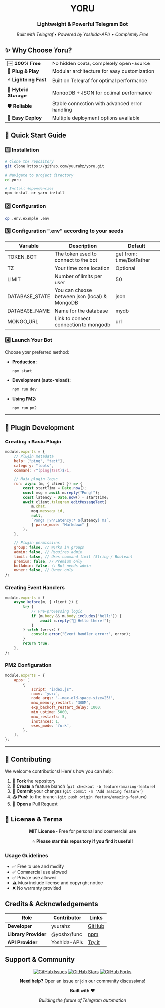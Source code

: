 # <div align="center">YORU</div>

<div align="center">
  <h3>Lightweight & Powerful Telegram Bot</h3>
  <p><em>Built with Telegraf • Powered by Yoshida-APIs • Completely Free</em></p>
</div>

## ✨ **Why Choose Yoru?**

<table>
<tr>
<td>🆓 <strong>100% Free</strong></td>
<td>No hidden costs, completely open-source</td>
</tr>
<tr>
<td>🔌 <strong>Plug & Play</strong></td>
<td>Modular architecture for easy customization</td>
</tr>
<tr>
<td>⚡ <strong>Lightning Fast</strong></td>
<td>Built on Telegraf for optimal performance</td>
</tr>
<tr>
<td>💾 <strong>Hybrid Storage</strong></td>
<td>MongoDB + JSON for optimal performance</td>
</tr>
<tr>
<td>🛡️ <strong>Reliable</strong></td>
<td>Stable connection with advanced error handling</td>
</tr>
<tr>
<td>🎯 <strong>Easy Deploy</strong></td>
<td>Multiple deployment options available</td>
</tr>
</table>

## 🚀 **Quick Start Guide**

### 1️⃣ **Installation**

```bash
# Clone the repository
git clone https://github.com/yuurahz/yoru.git

# Navigate to project directory
cd yoru

# Install dependencies
npm install or yarn install
```

### 2️⃣ **Configuration**

```bash
cp .env.example .env
```

### 3️⃣ **Configuration ".env" according to your needs**

| Variable       | Description                                   | Default                  |
| -------------- | --------------------------------------------- | ------------------------ |
| TOKEN_BOT      | The token used to connect to the bot          | get from: t.me/BotFather |
| TZ             | Your time zone location                       | Optional                 |
| LIMIT          | Number of limits per user                     | 50                       |
| DATABASE_STATE | You can choose between json (local) & MongoDB | json                     |
| DATABASE_NAME  | Name for the database                         | mydb                     |
| MONGO_URL      | Link to connect connection to mongodb         | url                      |

### 4️⃣ **Launch Your Bot**

Choose your preferred method:

- **Production:**
    ```bash
    npm start
    ```
- **Development (auto-reload):**
    ```bash
    npm run dev
    ```
- **Using PM2:**
    ```bash
    npm run pm2
    ```

---

## 🔧 **Plugin Development**

### **Creating a Basic Plugin**

```javascript
module.exports = {
	// Plugin metadata
	help: ["ping", "test"],
	category: "tools",
	command: /^(ping|test)$/i,

	// Main plugin logic
	run: async (m, { client }) => {
		const startTime = Date.now();
		const msg = await m.reply("Pong!");
		const latency = Date.now() - startTime;
		await client.telegram.editMessageText(
			m.chat,
			msg.message_id,
			null,
			`Pong! 🏓\n*Latency:* ${latency} ms`,
			{ parse_mode: "Markdown" }
		);
	},

	// Plugin permissions
	group: false, // Works in groups
	admin: false, // Requires admin
	limit: false, // Uses command limit (String / Boolean)
	premium: false, // Premium only
	botAdmin: false, // Bot needs admin
	owner: false, // Owner only
};
```

### **Creating Event Handlers**

```javascript
module.exports = {
	async before(m, { client }) {
		try {
			// Pre-processing logic
			if (m.body && m.body.includes("hello")) {
				await m.reply("👋 Hello there!");
			}
		} catch (error) {
			console.error("Event handler error:", error);
		}
		return true;
	},
};
```

### **PM2 Configuration**

```javascript
module.exports = {
	apps: [
		{
			script: "index.js",
			name: "yoru",
			node_args: "--max-old-space-size=256",
			max_memory_restart: "300M",
			exp_backoff_restart_delay: 1000,
			min_uptime: 5000,
			max_restarts: 5,
			instances: 1,
			exec_mode: "fork",
		},
	],
};
```

---

## 🤝 **Contributing**

We welcome contributions! Here's how you can help:

1. 🍴 **Fork** the repository
2. 🌟 **Create** a feature branch (`git checkout -b feature/amazing-feature`)
3. 💾 **Commit** your changes (`git commit -m 'Add amazing feature'`)
4. 📤 **Push** to the branch (`git push origin feature/amazing-feature`)
5. 🔄 **Open** a Pull Request

## 📜 **License & Terms**

<div align="center">

**MIT License** - Free for personal and commercial use

⭐ **Please star this repository if you find it useful!**

</div>

### **Usage Guidelines**

- ✅ Free to use and modify
- ✅ Commercial use allowed
- ✅ Private use allowed
- ⚠️ Must include license and copyright notice
- ❌ No warranty provided

## **Credits & Acknowledgements**

<div align="center">

| Role                 | Contributor  | Links                                            |
| -------------------- | ------------ | ------------------------------------------------ |
| **Developer**        | yuurahz      | [GitHub](https://github.com/yuurahz)             |
| **Library Provider** | @yoshx/func  | [npm](https://www.npmjs.com/package/@yoshx/func) |
| **API Provider**     | Yoshida-APIs | [Try it](https://api.yoshida.my.id)              |

</div>

## **Support & Community**

<div align="center">

[![GitHub Issues](https://img.shields.io/github/issues/yuurahz/yoru?style=for-the-badge)](https://github.com/yuurahz/yoru/issues)
[![GitHub Stars](https://img.shields.io/github/stars/yuurahz/yoru?style=for-the-badge)](https://github.com/yuurahz/yoru/stargazers)
[![GitHub Forks](https://img.shields.io/github/forks/yuurahz/yoru?style=for-the-badge)](https://github.com/yuurahz/yoru/network/members)

**Need help?** Open an issue or join our community discussions!

</div>

<div align="center">

**Built with ❤️**

_Building the future of Telegram automation_

</div>
